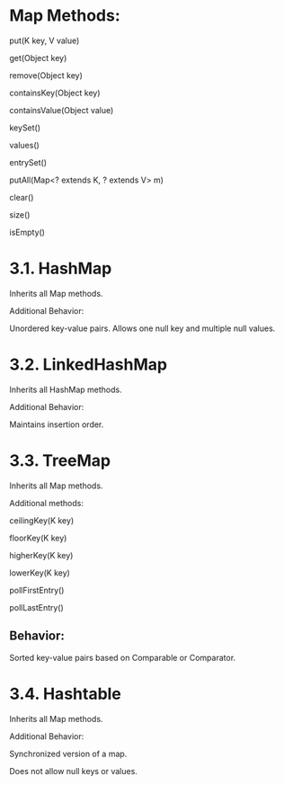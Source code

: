 # Map Methods:

put(K key, V value)

get(Object key)

remove(Object key)

containsKey(Object key)

containsValue(Object value)

keySet()

values()

entrySet()

putAll(Map<? extends K, ? extends V> m)

clear()

size()

isEmpty()

# 3.1. HashMap

Inherits all Map methods.

Additional Behavior:

Unordered key-value pairs. Allows one null key and multiple null values.

# 3.2. LinkedHashMap

Inherits all HashMap methods.

Additional Behavior:

Maintains insertion order.

# 3.3. TreeMap

Inherits all Map methods.

Additional methods:

ceilingKey(K key)

floorKey(K key)

higherKey(K key)

lowerKey(K key)

pollFirstEntry()

pollLastEntry()

## Behavior:

Sorted key-value pairs based on Comparable or Comparator.

# 3.4. Hashtable

Inherits all Map methods.

Additional Behavior:

Synchronized version of a map.

Does not allow null keys or values.
